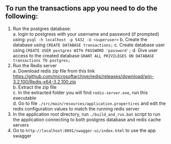 ## To run the transactions app you need to do the following:
1. Run the postgres database:  
    a. login to postgress with your username and password (if prompted) using: `psql -h localhost -p 5432 -U <superuser>`
    b. Create the database using `CREATE DATABASE transactions;`
    c. Create database user using `CREATE USER postgres WITH PASSWORD 'password';`
    d. Give user access to the created database `GRANT ALL PRIVILEGES ON DATABASE transactions TO postgres;`
2. Run the Redis server  
    a. Download redis zip file from this link https://github.com/microsoftarchive/redis/releases/download/win-3.2.100/Redis-x64-3.2.100.zip  
    b. Extract the zip file  
    c. In the extracted folder you will find `redis-server.exe`, run this executable   
    d. Go to file `./src/main/resources/application.propertires` and edit the redis configuration values to match the running redis server  
3. In the application root directory, run `./build_and_run.bat` script to run the application connecting to both postgres database and redis cache servers  
4. Go to `http://localhost:8091/swagger-ui/index.html` to use the app swagger   